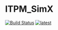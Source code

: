# ITPM_SimX

[![Build Status](https://github.com/V1talyK/ITPM_SimX.jl/actions/workflows/CI.yml/badge.svg?branch=main)](https://github.com/V1talyK/ITPM_SimX.jl/actions/workflows/CI.yml?query=branch%3Amain)
[![latest](https://img.shields.io/badge/docs-latest-blue.svg)](https://github.io/V1talyK/ITPM_SimX.jl/latest/)
